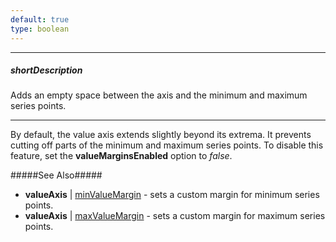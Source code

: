 ```yaml
---
default: true
type: boolean
---
```

---
##### shortDescription
Adds an empty space between the axis and the minimum and maximum series points.

---
By default, the value axis extends slightly beyond its extrema. It prevents cutting off parts of the minimum and maximum series points. To disable this feature, set the **valueMarginsEnabled** option to *false*.

#####See Also#####
- **valueAxis** | [minValueMargin](/api-reference/20%20Data%20Visualization%20Widgets/10%20dxChart/1%20Configuration/commonAxisSettings/minValueMargin.md '/Documentation/ApiReference/Data_Visualization_Widgets/dxChart/Configuration/valueAxis/#minValueMargin') - sets a custom margin for minimum series points.
- **valueAxis** | [maxValueMargin](/api-reference/20%20Data%20Visualization%20Widgets/10%20dxChart/1%20Configuration/commonAxisSettings/maxValueMargin.md '/Documentation/ApiReference/Data_Visualization_Widgets/dxChart/Configuration/valueAxis/#maxValueMargin') - sets a custom margin for maximum series points.